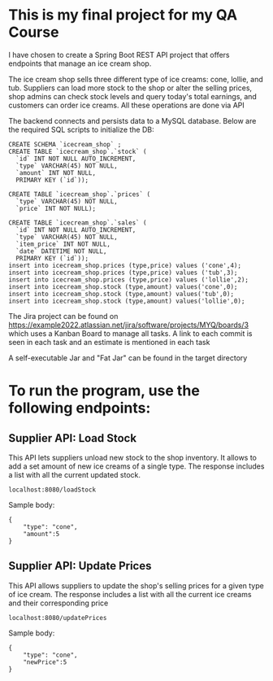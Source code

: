 # This is my final project for my QA Course

I have chosen to create a Spring Boot REST API project that offers endpoints that manage an ice cream shop. 

The ice cream shop sells three different type of ice creams: cone, lollie, and tub. Suppliers can load more stock to the shop or alter the selling prices, shop admins can check stock levels and query today's total earnings, and customers can order ice creams. All these operations are done via API

The backend connects and persists data to a MySQL database. Below are the required SQL scripts to initialize the DB:

```
CREATE SCHEMA `icecream_shop` ;
CREATE TABLE `icecream_shop`.`stock` (
  `id` INT NOT NULL AUTO_INCREMENT,
  `type` VARCHAR(45) NOT NULL,
  `amount` INT NOT NULL,
  PRIMARY KEY (`id`));

CREATE TABLE `icecream_shop`.`prices` (
  `type` VARCHAR(45) NOT NULL,
  `price` INT NOT NULL);

CREATE TABLE `icecream_shop`.`sales` (
  `id` INT NOT NULL AUTO_INCREMENT,
  `type` VARCHAR(45) NOT NULL,
  `item_price` INT NOT NULL,
  `date` DATETIME NOT NULL,
  PRIMARY KEY (`id`));
insert into icecream_shop.prices (type,price) values ('cone',4);
insert into icecream_shop.prices (type,price) values ('tub',3);
insert into icecream_shop.prices (type,price) values ('lollie',2);
insert into icecream_shop.stock (type,amount) values('cone',0);
insert into icecream_shop.stock (type,amount) values('tub',0);
insert into icecream_shop.stock (type,amount) values('lollie',0);
```

The Jira project can be found on https://example2022.atlassian.net/jira/software/projects/MYQ/boards/3 which uses a Kanban Board to manage all tasks. A link to each commit is seen in each task and an estimate is mentioned in each task

A self-executable Jar and "Fat Jar" can be found in the target directory

# To run the program, use the following endpoints:

## Supplier API: Load Stock

This API lets suppliers unload new stock to the shop inventory. It allows to add a set amount of new ice creams of a single type. The response includes a list with all the current updated stock.

`localhost:8080/loadStock`

Sample body:
```
{
    "type": "cone",
    "amount":5
}
```

## Supplier API: Update Prices

This API allows suppliers to update the shop's selling prices for a given type of ice cream. The response includes a list with all the current ice creams and their corresponding price

`localhost:8080/updatePrices`

Sample body:
```
{
    "type": "cone",
    "newPrice":5
}
```